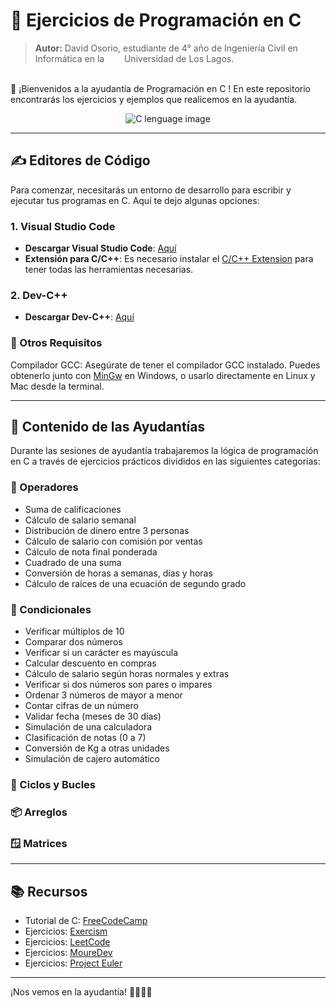 # 💪 Ejercicios de Programación en C


>**Autor:** David Osorio, estudiante de 4° año de Ingeniería Civil en Informática en la &ensp; <img src="https://github.com/user-attachments/assets/c5b33524-0c86-4ae7-853f-949fb9737661" width="13" > Universidad de Los Lagos.


\
👋 ¡Bienvenidos a la ayudantía de Programación en C ! En este repositorio encontrarás los ejercicios y ejemplos que realicemos en la ayudantía.

<p align="center">
  <img src="https://github.com/user-attachments/assets/0e08383e-982b-4e87-b149-8d5cdebb73ce" alt="C lenguage image"/>
</p>

***

## ✍️ Editores de Código

Para comenzar, necesitarás un entorno de desarrollo para escribir y ejecutar tus programas en C. Aquí te dejo algunas opciones:

### 1. Visual Studio Code
- **Descargar Visual Studio Code**: [Aquí](https://code.visualstudio.com/)
- **Extensión para C/C++**: Es necesario instalar el [C/C++ Extension](https://marketplace.visualstudio.com/items?itemName=ms-vscode.cpptools) para tener todas las herramientas necesarias.

### 2. Dev-C++
- **Descargar Dev-C++**: [Aquí](https://sourceforge.net/projects/orwelldevcpp/)

### 🔧 Otros Requisitos
Compilador GCC: Asegúrate de tener el compilador GCC instalado. Puedes obtenerlo junto con [MinGw](https://sourceforge.net/projects/mingw/) en Windows, o usarlo directamente en Linux y Mac desde la terminal.

---

## 📝 Contenido de las Ayudantías

Durante las sesiones de ayudantía trabajaremos la lógica de programación en C a través de ejercicios prácticos divididos en las siguientes categorías:

### 🧮 Operadores

- Suma de calificaciones
- Cálculo de salario semanal
- Distribución de dinero entre 3 personas
- Cálculo de salario con comisión por ventas
- Cálculo de nota final ponderada
- Cuadrado de una suma
- Conversión de horas a semanas, días y horas
- Cálculo de raíces de una ecuación de segundo grado

### 🔀 Condicionales

- Verificar múltiplos de 10
- Comparar dos números
- Verificar si un carácter es mayúscula
- Calcular descuento en compras
- Cálculo de salario según horas normales y extras
- Verificar si dos números son pares o impares
- Ordenar 3 números de mayor a menor
- Contar cifras de un número
- Validar fecha (meses de 30 días)
- Simulación de una calculadora
- Clasificación de notas (0 a 7)
- Conversión de Kg a otras unidades
- Simulación de cajero automático

### 🔁 Ciclos y Bucles

### 📦 Arreglos

### 🪟 Matrices



---

## 📚 Recursos

- Tutorial de C: [FreeCodeCamp](https://www.freecodecamp.org/espanol/news/el-libro-para-principiantes-c-aprende-las-bases-del-lenguaje-de-programacion-c-en-solo-unas-horas)
- Ejercicios: [Exercism](https://exercism.org)
- Ejercicios: [LeetCode](https://leetcode.com)
- Ejercicios: [MoureDev](https://retosdeprogramacion.com/ejercicios)
- Ejercicios: [Project Euler](https://projecteuler.net/archives)

---

¡Nos vemos en la ayudantía! 👩‍💻👨‍💻

